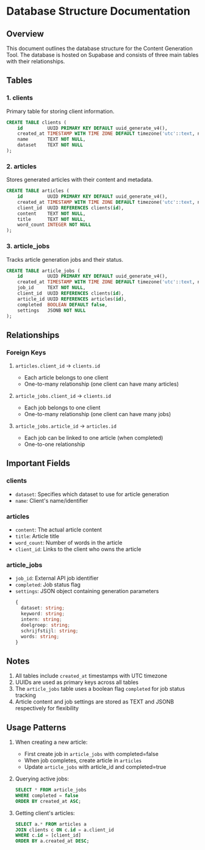 # Database Structure Documentation

## Overview
This document outlines the database structure for the Content Generation Tool. The database is hosted on Supabase and consists of three main tables with their relationships.

## Tables

### 1. clients
Primary table for storing client information.

```sql
CREATE TABLE clients (
    id         UUID PRIMARY KEY DEFAULT uuid_generate_v4(),
    created_at TIMESTAMP WITH TIME ZONE DEFAULT timezone('utc'::text, now()),
    name       TEXT NOT NULL,
    dataset    TEXT NOT NULL
);
```

### 2. articles
Stores generated articles with their content and metadata.

```sql
CREATE TABLE articles (
    id         UUID PRIMARY KEY DEFAULT uuid_generate_v4(),
    created_at TIMESTAMP WITH TIME ZONE DEFAULT timezone('utc'::text, now()),
    client_id  UUID REFERENCES clients(id),
    content    TEXT NOT NULL,
    title      TEXT NOT NULL,
    word_count INTEGER NOT NULL
);
```

### 3. article_jobs
Tracks article generation jobs and their status.

```sql
CREATE TABLE article_jobs (
    id         UUID PRIMARY KEY DEFAULT uuid_generate_v4(),
    created_at TIMESTAMP WITH TIME ZONE DEFAULT timezone('utc'::text, now()),
    job_id     TEXT NOT NULL,
    client_id  UUID REFERENCES clients(id),
    article_id UUID REFERENCES articles(id),
    completed  BOOLEAN DEFAULT false,
    settings   JSONB NOT NULL
);
```

## Relationships

### Foreign Keys
1. `articles.client_id` → `clients.id`
   - Each article belongs to one client
   - One-to-many relationship (one client can have many articles)

2. `article_jobs.client_id` → `clients.id`
   - Each job belongs to one client
   - One-to-many relationship (one client can have many jobs)

3. `article_jobs.article_id` → `articles.id`
   - Each job can be linked to one article (when completed)
   - One-to-one relationship

## Important Fields

### clients
- `dataset`: Specifies which dataset to use for article generation
- `name`: Client's name/identifier

### articles
- `content`: The actual article content
- `title`: Article title
- `word_count`: Number of words in the article
- `client_id`: Links to the client who owns the article

### article_jobs
- `job_id`: External API job identifier
- `completed`: Job status flag
- `settings`: JSON object containing generation parameters
  ```typescript
  {
    dataset: string;
    keyword: string;
    intern: string;
    doelgroep: string;
    schrijfstijl: string;
    words: string;
  }
  ```

## Notes
1. All tables include `created_at` timestamps with UTC timezone
2. UUIDs are used as primary keys across all tables
3. The `article_jobs` table uses a boolean flag `completed` for job status tracking
4. Article content and job settings are stored as TEXT and JSONB respectively for flexibility

## Usage Patterns
1. When creating a new article:
   - First create job in `article_jobs` with completed=false
   - When job completes, create article in `articles`
   - Update `article_jobs` with article_id and completed=true

2. Querying active jobs:
   ```sql
   SELECT * FROM article_jobs 
   WHERE completed = false 
   ORDER BY created_at ASC;
   ```

3. Getting client's articles:
   ```sql
   SELECT a.* FROM articles a
   JOIN clients c ON c.id = a.client_id
   WHERE c.id = [client_id]
   ORDER BY a.created_at DESC;
   ```

